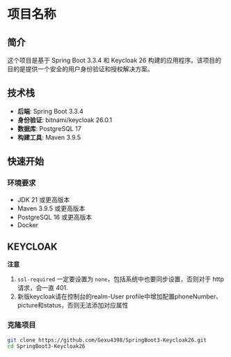 # 项目名称

## 简介

这个项目是基于 Spring Boot 3.3.4 和 Keycloak 26 构建的应用程序。该项目的目的是提供一个安全的用户身份验证和授权解决方案。

## 技术栈

- **后端**: Spring Boot 3.3.4
- **身份验证**: bitnami/keycloak 26.0.1
- **数据库**: PostgreSQL 17
- **构建工具**: Maven 3.9.5

## 快速开始

### 环境要求

- JDK 21 或更高版本
- Maven 3.9.5 或更高版本
- PostgreSQL 16 或更高版本
- Docker

## KEYCLOAK

**注意**

1. `ssl-required` 一定要设置为 `none`，包括系统中也要同步设置，否则对于 http 请求，会一直 401.
2. 新版keycloak请在控制台的realm-User profile中增加配置phoneNumber、picture和status，否则无法添加对应属性

### 克隆项目

```bash
git clone https://github.com/Gexu4398/SpringBoot3-Keycloak26.git
cd SpringBoot3-Keycloak26
